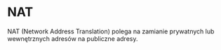 # NAT
NAT (Network Address Translation) polega na zamianie prywatnych lub wewnętrznych adresów na publiczne adresy. 

